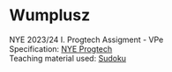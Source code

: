 # Wumplusz
NYE 2023/24 I. Progtech Assigment - VPe<br>
Specification: [NYE Progtech](https://github.com/epam-nye-cooperation/epam-nye-progtech/blob/main/assignment/wumpus.md)<br>
Teaching material used: [Sudoku](https://github.com/epam-nye-cooperation/epam-nye-progtech/tree/feature/2023_24/sudoku/complete/sudoku)<br>